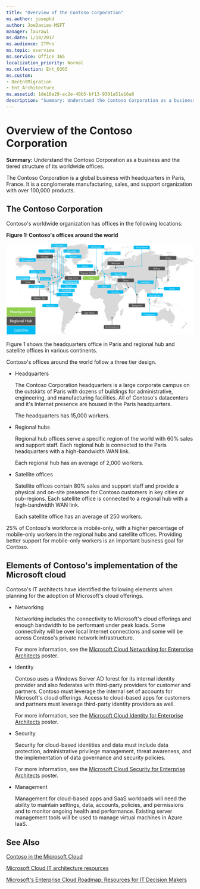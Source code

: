 ```yaml
---
title: "Overview of the Contoso Corporation"
ms.author: josephd
author: JoeDavies-MSFT
manager: laurawi
ms.date: 1/18/2017
ms.audience: ITPro
ms.topic: overview
ms.service: Office 365
localization_priority: Normal
ms.collection: Ent_O365
ms.custom:
- DecEntMigration
- Ent_Architecture
ms.assetid: 1de16e29-ac2e-40b5-bf13-9301a51e16a8
description: "Summary: Understand the Contoso Corporation as a business and the tiered structure of its worldwide offices."
---
```


# Overview of the Contoso Corporation

 **Summary:** Understand the Contoso Corporation as a business and the tiered structure of its worldwide offices.
  
The Contoso Corporation is a global business with headquarters in Paris, France. It is a conglomerate manufacturing, sales, and support organization with over 100,000 products. 
  
## The Contoso Corporation

Contoso's worldwide organization has offices in the following locations:
  
**Figure 1: Contoso's offices around the world**

![The offices of the Contoso Corporation around the world](images/Contoso_Poster/Contoso_WW_Org.png)

  
Figure 1 shows the headquarters office in Paris and regional hub and satellite offices in various continents.
  
Contoso's offices around the world follow a three tier design.
  
- Headquarters
    
    The Contoso Corporation headquarters is a large corporate campus on the outskirts of Paris with dozens of buildings for administrative, engineering, and manufacturing facilities. All of Contoso's datacenters and it's Internet presence are housed in the Paris headquarters.
    
    The headquarters has 15,000 workers.
    
- Regional hubs
    
    Regional hub offices serve a specific region of the world with 60% sales and support staff. Each regional hub is connected to the Paris headquarters with a high-bandwidth WAN link. 
    
    Each regional hub has an average of 2,000 workers.
    
- Satellite offices
    
    Satellite offices contain 80% sales and support staff and provide a physical and on-site presence for Contoso customers in key cities or sub-regions. Each satellite office is connected to a regional hub with a high-bandwidth WAN link.
    
    Each satellite office has an average of 250 workers.
    
25% of Contoso's workforce is mobile-only, with a higher percentage of mobile-only workers in the regional hubs and satellite offices. Providing better support for mobile-only workers is an important business goal for Contoso.
  
## Elements of Contoso's implementation of the Microsoft cloud

Contoso's IT architects have identified the following elements when planning for the adoption of Microsoft's cloud offerings.
  
- Networking
    
    Networking includes the connectivity to Microsoft's cloud offerings and enough bandwidth to be performant under peak loads. Some connectivity will be over local Internet connections and some will be across Contoso's private network infrastructure.
    
    For more information, see the [Microsoft Cloud Networking for Enterprise Architects](microsoft-cloud-networking-for-enterprise-architects.md) poster.
   
- Identity
    
    Contoso uses a Windows Server AD forest for its internal identity provider and also federates with third-party providers for customer and partners. Contoso must leverage the internal set of accounts for Microsoft's cloud offerings. Access to cloud-based apps for customers and partners must leverage third-party identity providers as well.
    
    For more information, see the [Microsoft Cloud Identity for Enterprise Architects](microsoft-cloud-identity-for-enterprise-architects.md) poster.
    
- Security
    
    Security for cloud-based identities and data must include data protection, administrative privilege management, threat awareness, and the implementation of data governance and security policies.
    
    For more information, see the [Microsoft Cloud Security for Enterprise Architects](http://aka.ms/cloudarchsecurity) poster.
    
- Management
    
    Management for cloud-based apps and SaaS workloads will need the ability to maintain settings, data, accounts, policies, and permissions and to monitor ongoing health and performance. Existing server management tools will be used to manage virtual machines in Azure IaaS.
    
## See Also

[Contoso in the Microsoft Cloud](contoso-in-the-microsoft-cloud.md)
  
[Microsoft Cloud IT architecture resources](microsoft-cloud-it-architecture-resources.md)

[Microsoft's Enterprise Cloud Roadmap: Resources for IT Decision Makers](https://sway.com/FJ2xsyWtkJc2taRD)
 


